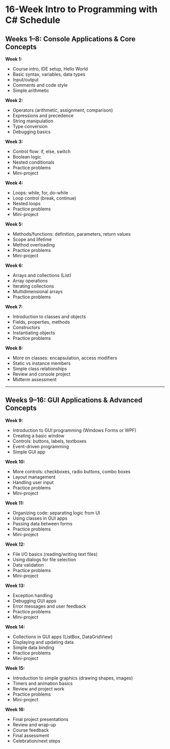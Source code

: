 # 16-Week Intro to Programming with C# Schedule

## Weeks 1–8: Console Applications & Core Concepts

**Week 1:**
- Course intro, IDE setup, Hello World
- Basic syntax, variables, data types
- Input/output
- Comments and code style
- Simple arithmetic

**Week 2:**
- Operators (arithmetic, assignment, comparison)
- Expressions and precedence
- String manipulation
- Type conversion
- Debugging basics

**Week 3:**
- Control flow: if, else, switch
- Boolean logic
- Nested conditionals
- Practice problems
- Mini-project

**Week 4:**
- Loops: while, for, do-while
- Loop control (break, continue)
- Nested loops
- Practice problems
- Mini-project

**Week 5:**
- Methods/functions: definition, parameters, return values
- Scope and lifetime
- Method overloading
- Practice problems
- Mini-project

**Week 6:**
- Arrays and collections (List)
- Array operations
- Iterating collections
- Multidimensional arrays
- Practice problems

**Week 7:**
- Introduction to classes and objects
- Fields, properties, methods
- Constructors
- Instantiating objects
- Practice problems

**Week 8:**
- More on classes: encapsulation, access modifiers
- Static vs instance members
- Simple class relationships
- Review and console project
- Midterm assessment

---

## Weeks 9–16: GUI Applications & Advanced Concepts

**Week 9:**
- Introduction to GUI programming (Windows Forms or WPF)
- Creating a basic window
- Controls: buttons, labels, textboxes
- Event-driven programming
- Simple GUI app

**Week 10:**
- More controls: checkboxes, radio buttons, combo boxes
- Layout management
- Handling user input
- Practice problems
- Mini-project

**Week 11:**
- Organizing code: separating logic from UI
- Using classes in GUI apps
- Passing data between forms
- Practice problems
- Mini-project

**Week 12:**
- File I/O basics (reading/writing text files)
- Using dialogs for file selection
- Data validation
- Practice problems
- Mini-project

**Week 13:**
- Exception handling
- Debugging GUI apps
- Error messages and user feedback
- Practice problems
- Mini-project

**Week 14:**
- Collections in GUI apps (ListBox, DataGridView)
- Displaying and updating data
- Simple data binding
- Practice problems
- Mini-project

**Week 15:**
- Introduction to simple graphics (drawing shapes, images)
- Timers and animation basics
- Review and project work
- Practice problems
- Mini-project

**Week 16:**
- Final project presentations
- Review and wrap-up
- Course feedback
- Final assessment
- Celebration/next steps

